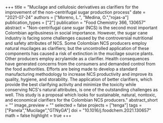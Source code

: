 +++
title = "Mucilage and cellulosic derivatives as clarifiers for the improvement of the non-centrifugal sugar production process"
date = "2021-07-24"
authors = ["Moreno, L.", "Medina, O.","rojas-a"]
publication_types = ["2"]
publication = "Food Chemistry 366, 130657"
abstract = "Non-centrifugal cane sugar (NCS) is the second most important Colombian agribusiness in social importance. However, the sugar cane industry is facing some challenges caused by the controversial nutritional and safety attributes of NCS. Some Colombian NCS producers employ natural mucilages as clarifiers; but the uncontrolled application of these components has caused a risk of extinction in the mucilage source plants. Other producers employ acrylamide as a clarifier. Health consequences have generated concerns from the consumers and demanded control from the food authorities. Efforts are being made to develop a standard manufacturing methodology to increase NCS productivity and improve its quality, hygiene, and storability. The application of better clarifiers, which provide the best clarifying activity and minimize the toxicity while conserving NCS's natural attributes, is one of the outstanding challenges as well. This study is a proposal which looks for sustainable, natural, nontoxic, and economical clarifiers for the Colombian NCS producers."
abstract_short = ""
image_preview = ""
selected = false
projects = ["tenga"]
tags = ["Panela","Mucilage","GTNyGA"]
doi = "10.1016/j.foodchem.2021.130657"
math = false
highlight = true
+++
